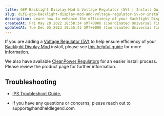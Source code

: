 ```yaml
---
title: GBP Backlight Display Mod & Voltage Regulator (5V) | Install Guide
slug: dLfE-gbp-backlight-display-mod-and-voltage-regulator-5v-or-install-guide
description: Learn how to enhance the efficiency of your Backlight Display Mod by adding a 5V Voltage Regulator. Our comprehensive document also includes step-by-step instructions for hassle-free installation using CleanPower Regulators. In case of any issues, we prov
createdAt: Fri May 20 2022 18:58:34 GMT+0000 (Coordinated Universal Time)
updatedAt: Tue Dec 05 2023 19:55:42 GMT+0000 (Coordinated Universal Time)
---
```


If you are adding a [Voltage Regulator (5V)](https://handheldlegend.com/products/3-3v-voltage-regulator?_pos=1&_sid=9fe6f56bb&_ss=r\&variant=31380548190342) to help ensure efficiency of your [Backlight Display Mod](https://handheldlegend.com/collections/game-boy-pocket-mgb/products/game-boy-backlight-v3?variant=4515813315) install, please see [this helpful guide](https://handheldlegend.com/blogs/news/a-tale-of-two-pockets-5v-step-up-regulator-install-by-linklooklisten-matt-g) for more information.

We also have available [CleanPower Regulators](https://handheldlegend.com/collections/game-boy-pocket-mgb/products/game-boy-pocket-cleanpower-regulator?variant=39408079143046) for an easier install process. Please review the product page for further information.

## Troubleshooting

*   [IPS Troubleshoot Guide.](https://wiki.handheldlegend.com/ips-troubleshooting-guide)

*   If you have any questions or concerns, please reach out to support\@handheldlegend.com

